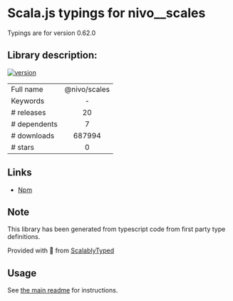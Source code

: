 
# Scala.js typings for nivo__scales

Typings are for version 0.62.0

## Library description:
[![version](https://img.shields.io/npm/v/@nivo/scales.svg?style=flat-square)](https://www.npmjs.com/package/@nivo/scales)

|                    |                 |
| ------------------ | :-------------: |
| Full name          | @nivo/scales |
| Keywords           | - |
| # releases         | 20 |
| # dependents       | 7 |
| # downloads        | 687994 |
| # stars            | 0 |

## Links
- [Npm](https://www.npmjs.com/package/%40nivo%2Fscales)
    


## Note
This library has been generated from typescript code from first party type definitions.

Provided with :purple_heart: from [ScalablyTyped](https://github.com/oyvindberg/ScalablyTyped)

## Usage
See [the main readme](../../readme.md) for instructions.


